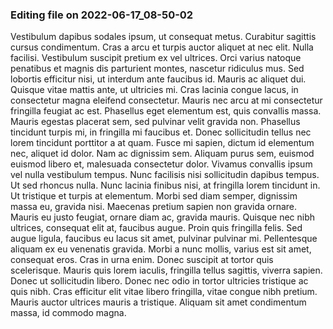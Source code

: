 

### Editing file on 2022-06-17_08-50-02

Vestibulum dapibus sodales ipsum, ut consequat metus. Curabitur sagittis cursus condimentum. Cras a arcu et turpis auctor aliquet at nec elit. Nulla facilisi. Vestibulum suscipit pretium ex vel ultrices. Orci varius natoque penatibus et magnis dis parturient montes, nascetur ridiculus mus. Sed lobortis efficitur nisi, ut interdum ante faucibus id. Mauris ac aliquet dui. Quisque vitae mattis ante, ut ultricies mi. Cras lacinia congue lacus, in consectetur magna eleifend consectetur. Mauris nec arcu at mi consectetur fringilla feugiat ac est.
Phasellus eget elementum est, quis convallis massa. Mauris egestas placerat sem, sed pulvinar velit gravida non. Phasellus tincidunt turpis mi, in fringilla mi faucibus et. Donec sollicitudin tellus nec lorem tincidunt porttitor a at quam. Fusce mi sapien, dictum id elementum nec, aliquet id dolor. Nam ac dignissim sem. Aliquam purus sem, euismod euismod libero et, malesuada consectetur dolor. Vivamus convallis ipsum vel nulla vestibulum tempus. Nunc facilisis nisi sollicitudin dapibus tempus. Ut sed rhoncus nulla. Nunc lacinia finibus nisi, at fringilla lorem tincidunt in.
Ut tristique et turpis at elementum. Morbi sed diam semper, dignissim massa eu, gravida nisi. Maecenas pretium sapien non gravida ornare. Mauris eu justo feugiat, ornare diam ac, gravida mauris. Quisque nec nibh ultrices, consequat elit at, faucibus augue. Proin quis fringilla felis. Sed augue ligula, faucibus eu lacus sit amet, pulvinar pulvinar mi. Pellentesque aliquam ex eu venenatis gravida. Morbi a nunc mollis, varius est sit amet, consequat eros.
Cras in urna enim. Donec suscipit at tortor quis scelerisque. Mauris quis lorem iaculis, fringilla tellus sagittis, viverra sapien. Donec ut sollicitudin libero. Donec nec odio in tortor ultricies tristique ac quis nibh. Cras efficitur elit vitae libero fringilla, vitae congue nibh pretium. Mauris auctor ultrices mauris a tristique. Aliquam sit amet condimentum massa, id commodo magna.


